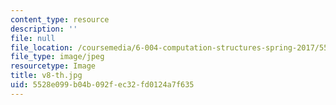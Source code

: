 ```yaml
---
content_type: resource
description: ''
file: null
file_location: /coursemedia/6-004-computation-structures-spring-2017/5528e099b04b092fec32fd0124a7f635_v8-th.jpg
file_type: image/jpeg
resourcetype: Image
title: v8-th.jpg
uid: 5528e099-b04b-092f-ec32-fd0124a7f635
---
```

